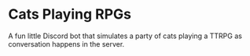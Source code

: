 # Cats Playing RPGs

A fun little Discord bot that simulates a party of cats playing a TTRPG as
conversation happens in the server.
